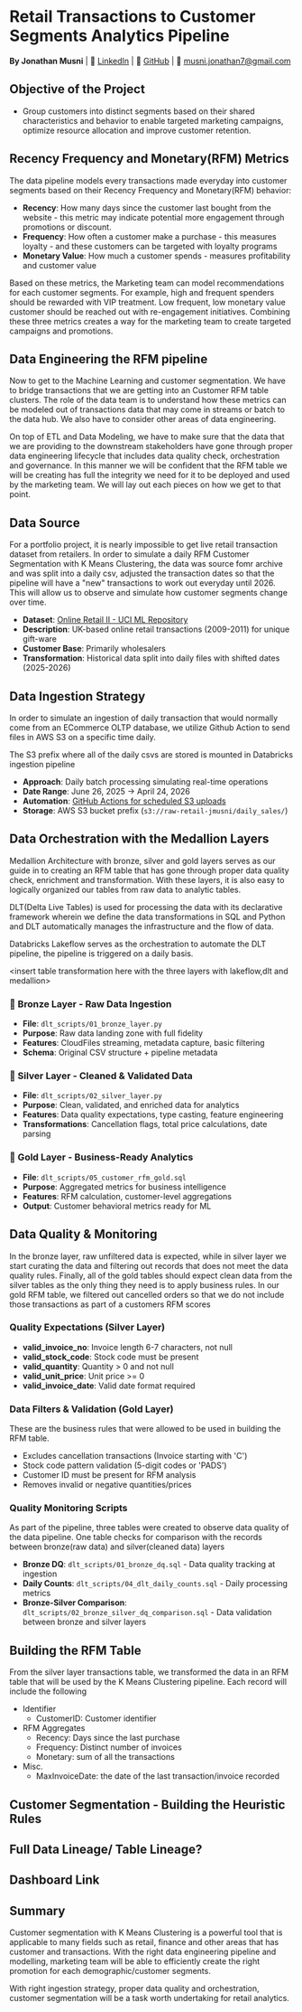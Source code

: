 # Retail Transactions to Customer Segments Analytics Pipeline

**By Jonathan Musni** | 💼 [LinkedIn](https://www.linkedin.com/in/musni-jonathan) | 🐙 [GitHub](https://github.com/jemusni07) | 📧 musni.jonathan7@gmail.com

## Objective of the Project
- Group customers into distinct segments based on their shared characteristics and behavior to enable targeted marketing campaigns, optimize resource allocation and improve customer retention.

## Recency Frequency and Monetary(RFM) Metrics
The data pipeline models every transactions made everyday into customer segments based on their Recency Frequency and Monetary(RFM) behavior:

 - **Recency**: How many days since the customer last bought from the website - this metric may indicate potential more engagement through promotions or discount.
 - **Frequency**: How often a customer make a purchase - this measures loyalty - and these customers can be targeted with loyalty programs
 - **Monetary Value**: How much a customer spends - measures profitability and customer value

Based on these metrics, the Marketing team can model recommendations for each customer segments. For example, high and frequent spenders should be rewarded with VIP treatment. Low frequent, low monetary value customer should be reached out with re-engagement initiatives. Combining these three metrics creates a way for the marketing team to create targeted campaigns and promotions. 




## Data Engineering the RFM pipeline


Now to get to the Machine Learning and customer segmentation. We have to bridge transactions that we are getting into an Customer RFM table clusters. The role of the data team is to understand how these metrics can be modeled out of transactions data that may come in streams or batch to the data hub. We also have to consider other areas of data engineering.

<Insert the whole data architecture with the lifecycle>



On top of ETL and Data Modeling, we have to make sure that the data that we are providing to the downstream stakeholders have gone through proper data engineering lifecycle that includes data quality check, orchestration and governance. In this manner we will be confident that the RFM table we will be creating has full the integrity we need for it to be deployed and used by the marketing team. We will lay out each pieces on how we get to that point.


## Data Source

For a portfolio project, it is nearly impossible to get live retail transaction dataset from retailers. In order to simulate a daily RFM Customer Segmentation with K Means Clustering, the data was source fomr archive and was split into a daily csv, adjusted the transaction dates so that the pipeline will have a "new" transactions to work out everyday until 2026. This will allow us to observe and simulate how customer segments change over time.

- **Dataset**: [Online Retail II - UCI ML Repository](https://archive.ics.uci.edu/dataset/502/online+retail+ii)
- **Description**: UK-based online retail transactions (2009-2011) for unique gift-ware
- **Customer Base**: Primarily wholesalers
- **Transformation**: Historical data split into daily files with shifted dates (2025-2026)


## Data Ingestion Strategy

In order to simulate an ingestion of daily transaction that would normally come from an ECommerce OLTP database, we utilize Github Action to send files in AWS S3 on a specific time daily. 


The S3 prefix where all of the daily csvs are stored is mounted in Databricks ingestion pipeline

- **Approach**: Daily batch processing simulating real-time operations
- **Date Range**: June 26, 2025 → April 24, 2026
- **Automation**: [GitHub Actions for scheduled S3 uploads](https://github.com/jemusni07/daily_uploads)
- **Storage**: AWS S3 bucket prefix (`s3://raw-retail-jmusni/daily_sales/`)

<Insert data ingestion strategy image>


## Data Orchestration with the Medallion Layers

Medallion Architecture with bronze, silver and gold layers serves as our guide in to creating an RFM table that has gone through proper data quality check, enrichment and transformation. With these layers, it is also easy to logically organized our tables from raw data to analytic tables.

DLT(Delta Live Tables) is used for processing the data with its declarative framework wherein we define the data transformations in SQL and Python and DLT automatically manages the infrastructure and the flow of data.

Databricks Lakeflow serves as the orchestration to automate the DLT pipeline, the pipeline is triggered on a daily basis.


<insert table transformation here with the three layers with lakeflow,dlt and medallion>


### 🥉 Bronze Layer - Raw Data Ingestion
- **File**: `dlt_scripts/01_bronze_layer.py`
- **Purpose**: Raw data landing zone with full fidelity
- **Features**: CloudFiles streaming, metadata capture, basic filtering
- **Schema**: Original CSV structure + pipeline metadata

### 🥈 Silver Layer - Cleaned & Validated Data  
- **File**: `dlt_scripts/02_silver_layer.py`
- **Purpose**: Clean, validated, and enriched data for analytics
- **Features**: Data quality expectations, type casting, feature engineering
- **Transformations**: Cancellation flags, total price calculations, date parsing

### 🥇 Gold Layer - Business-Ready Analytics
- **File**: `dlt_scripts/05_customer_rfm_gold.sql`
- **Purpose**: Aggregated metrics for business intelligence
- **Features**: RFM calculation, customer-level aggregations
- **Output**: Customer behavioral metrics ready for ML


## Data Quality & Monitoring

In the bronze layer, raw unfiltered data is expected, while in silver layer we start curating the data and filtering out records that does not meet  the data quality rules. Finally, all of the gold tables should expect clean data from the silver tables as the only thing they need is to apply business rules. In our gold RFM table, we filtered out cancelled orders so that we do not include those transactions as part of a customers RFM scores

### Quality Expectations (Silver Layer)
- **valid_invoice_no**: Invoice length 6-7 characters, not null
- **valid_stock_code**: Stock code must be present
- **valid_quantity**: Quantity > 0 and not null
- **valid_unit_price**: Unit price >= 0
- **valid_invoice_date**: Valid date format required

### Data Filters & Validation (Gold Layer)

These are the business rules that were allowed to be used in building the RFM table. 

- Excludes cancellation transactions (Invoice starting with 'C')
- Stock code pattern validation (5-digit codes or 'PADS')
- Customer ID must be present for RFM analysis
- Removes invalid or negative quantities/prices

### Quality Monitoring Scripts

As part of the pipeline, three tables were created to observe data quality of the data pipeline. One table checks for comparison with the records between bronze(raw data) and silver(cleaned data) layers

- **Bronze DQ**: `dlt_scripts/01_bronze_dq.sql` - Data quality tracking at ingestion
- **Daily Counts**: `dlt_scripts/04_dlt_daily_counts.sql` - Daily processing metrics
- **Bronze-Silver Comparison**: `dlt_scripts/02_bronze_silver_dq_comparison.sql` - Data validation between bronze and silver layers

## Building the RFM Table

From the silver layer transactions table, we transformed the data in an RFM table that will be used by the K Means Clustering pipeline. Each record will include the following
  
- Identifier
    - CustomerID: Customer identifier   
- RFM Aggregates
    - Recency: Days since the last purchase
    - Frequency: Distinct number of invoices
    - Monetary: sum of all the transactions
- Misc.
    - MaxInvoiceDate: the date of the last transaction/invoice recorded

<Insert RFM table transformation from silver layer>


## Customer Segmentation - Building the Heuristic Rules

























## Full Data Lineage/ Table Lineage?

<Insert full data lineage>



## Dashboard Link

## Summary

Customer segmentation with K Means Clustering is a powerful tool that is applicable to many fields such as retail, finance and other areas that has customer and transactions. With the right data engineering pipeline and modelling, marketing team will be able to efficiently create the right promotion for each demographic/customer segments. 

With right ingestion strategy, proper data quality and orchestration, customer segmentation will be a task worth undertaking for retail analytics.
